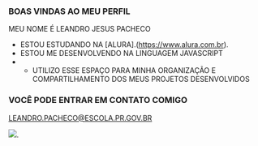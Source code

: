 ### BOAS VINDAS AO MEU PERFIL

MEU NOME É LEANDRO JESUS PACHECO

- ESTOU ESTUDANDO NA [ALURA].(https://www.alura.com.br).
- ESTOU ME DESENVOLVENDO NA LINGUAGEM JAVASCRIPT
- - UTILIZO ESSE ESPAÇO PARA MINHA ORGANIZAÇÃO E COMPARTILHAMENTO DOS MEUS PROJETOS DESENVOLVIDOS

 ### VOCÊ PODE ENTRAR EM CONTATO COMIGO

LEANDRO.PACHECO@ESCOLA.PR.GOV.BR

![](https://media.tenor.com/hYyNV7ZnoC4AAAAM/gigachad-average-enjoyer.gif).
